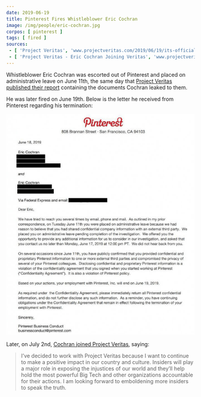 ```yaml
---
date: 2019-06-19
title: Pinterest Fires Whistleblower Eric Cochran
image: /img/people/eric-cochran.jpg
corpos: [ pinterest ]
tags: [ fired ]
sources:
 - [ 'Project Veritas', 'www.projectveritas.com/2019/06/19/its-official-pinterest-insider-terminated/' ]
 - [ 'Project Veritas - Eric Cochran Joining Veritas', 'www.projectveritas.com/2019/07/02/pinterest-insider-joins-project-veritas/' ]
---
```


Whistleblower Eric Cochran was escorted out of Pinterest and placed on administrative leave on June 11th, the same day that [Project Veritas published their report](/e/pinterest-caught-shadow-banning-conservative-content/) containing the documents Cochran leaked to them.

He was later fired on June 19th. Below is the letter he received from Pinterest regarding his termination:

[![Eric Cochran's Termination Notice](termination-notice.jpg)](termination-notice.jpg)

Later, on July 2nd, [Cochran joined Project Veritas](https://www.projectveritas.com/2019/07/02/pinterest-insider-joins-project-veritas/), saying:
> I’ve decided to work with Project Veritas because I want to continue to make a positive impact in our country and culture.
> Insiders will play a major role in exposing the injustices of our world and they’ll help hold the most powerful Big Tech and other organizations accountable for their actions.
> I am looking forward to emboldening more insiders to speak the truth.
